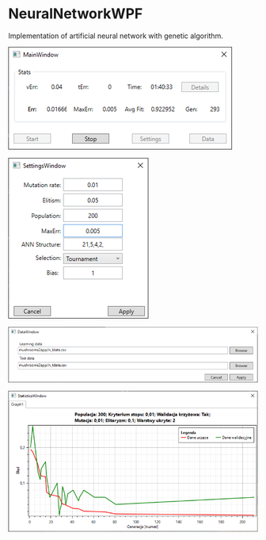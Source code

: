 # NeuralNetworkWPF

Implementation of artificial neural network with genetic algorithm.

![alt text](https://github.com/alekscc/NeuralNetworkWPF/blob/master/NeuralNetworkWPF/Screens/mainwindow.png "Main window")

![alt text](https://github.com/alekscc/NeuralNetworkWPF/blob/master/NeuralNetworkWPF/Screens/settings.png "Settings")

![alt text](https://github.com/alekscc/NeuralNetworkWPF/blob/master/NeuralNetworkWPF/Screens/data.png "Data")

![alt text](https://github.com/alekscc/NeuralNetworkWPF/blob/master/NeuralNetworkWPF/Screens/stats.png "Stats")
